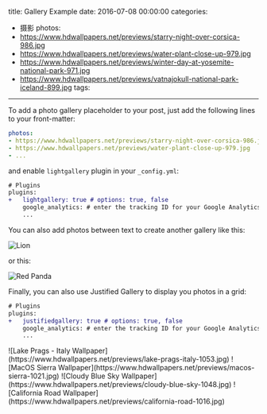 title: Gallery Example
date: 2016-07-08 00:00:00
categories:
- 摄影
photos:
- https://www.hdwallpapers.net/previews/starry-night-over-corsica-986.jpg
- https://www.hdwallpapers.net/previews/water-plant-close-up-979.jpg
- https://www.hdwallpapers.net/previews/winter-day-at-yosemite-national-park-971.jpg
- https://www.hdwallpapers.net/previews/vatnajokull-national-park-iceland-899.jpg
tags:
---
To add a photo gallery placeholder to your post, just add the following lines to your front-matter:
```yml
photos:
- https://www.hdwallpapers.net/previews/starry-night-over-corsica-986.jpg
- https://www.hdwallpapers.net/previews/water-plant-close-up-979.jpg
- ...
```
<!-- more -->
and enable `lightgallery` plugin in your `_config.yml`:
```diff
# Plugins
plugins:
+   lightgallery: true # options: true, false
    google_analytics: # enter the tracking ID for your Google Analytics
    ...
```

You can also add photos between text to create another gallery like this:

![Lion](https://www.hdwallpapers.net/previews/lion-453.jpg)

or this:

![Red Panda](https://www.hdwallpapers.net/previews/red-panda-523.jpg)

Finally, you can also use Justified Gallery to display you photos in a grid:

```diff
# Plugins
plugins:
+   justifiedgallery: true # options: true, false
    google_analytics: # enter the tracking ID for your Google Analytics
    ...
```

<div class="justified-gallery">
![Lake Prags - Italy Wallpaper](https://www.hdwallpapers.net/previews/lake-prags-italy-1053.jpg)
![MacOS Sierra Wallpaper](https://www.hdwallpapers.net/previews/macos-sierra-1021.jpg)
![Cloudy Blue Sky Wallpaper](https://www.hdwallpapers.net/previews/cloudy-blue-sky-1048.jpg)
![California Road Wallpaper](https://www.hdwallpapers.net/previews/california-road-1016.jpg)
</div>